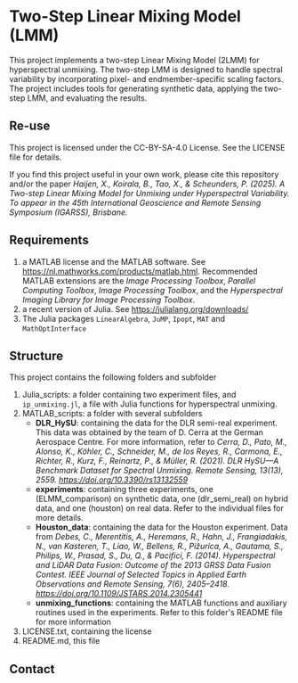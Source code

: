 # Two-Step Linear Mixing Model (LMM)

This project implements a two-step Linear Mixing Model (2LMM) for hyperspectral unmixing. The two-step LMM is designed to handle spectral variability by incorporating pixel- and endmember-specific scaling factors. The project includes tools for generating synthetic data, applying the two-step LMM, and evaluating the results.

## Re-use
This project is licensed under the CC-BY-SA-4.0 License. See the LICENSE file for details.

If you find this project useful in your own work, please cite this repository and/or the paper
*Haijen, X., Koirala, B., Tao, X., & Scheunders, P. (2025). A Two-step Linear Mixing Model for Unmixing under Hyperspectral Variability. To appear in the 45th International Geoscience and Remote Sensing Symposium (IGARSS), Brisbane.*

## Requirements

1. a MATLAB license and the MATLAB software. See https://nl.mathworks.com/products/matlab.html. Recommended MATLAB extensions are the *Image Processing Toolbox*, *Parallel Computing Toolbox*, *Image Processing Toolbox*, and the *Hyperspectral Imaging Library for Image Processing Toolbox*.
2. a recent version of Julia. See https://julialang.org/downloads/
3. The Julia packages ```LinearAlgebra```, ```JuMP```, ```Ipopt```, ```MAT``` and ```MathOptInterface```

## Structure
This project contains the following folders and subfolder
1. Julia_scripts: a folder containing two experiment files, and ```ip_unmixing.jl```, a file with Julia functions for hyperspectral unmixing.
2. MATLAB_scripts: a folder with several subfolders
    - **DLR_HySU**: containing the data for the DLR semi-real experiment. This data was obtained by the team of D. Cerra at the German Aerospace Centre. For more information, refer to *Cerra, D., Pato, M., Alonso, K., Köhler, C., Schneider, M., de los Reyes, R., Carmona, E., Richter, R., Kurz, F., Reinartz, P., & Müller, R. (2021). DLR HySU—A Benchmark Dataset for Spectral Unmixing. Remote Sensing, 13(13), 2559. https://doi.org/10.3390/rs13132559*
    - **experiments**: containing three experiments, one (ELMM_comparison) on synthetic data, one (dlr_semi_real) on hybrid data, and one (houston) on real data. Refer to the individual files for more details.
    - **Houston_data**: containing the data for the Houston experiment. Data from *Debes, C., Merentitis, A., Heremans, R., Hahn, J., Frangiadakis, N., van Kasteren, T., Liao, W., Bellens, R., Pižurica, A., Gautama, S., Philips, W., Prasad, S., Du, Q., & Pacifici, F. (2014). Hyperspectral and LiDAR Data Fusion: Outcome of the 2013 GRSS Data Fusion Contest. IEEE Journal of Selected Topics in Applied Earth Observations and Remote Sensing, 7(6), 2405–2418. https://doi.org/10.1109/JSTARS.2014.2305441*
    - **unmixing_functions**: containing the MATLAB functions and auxiliary routines used in the experiments. Refer to this folder's README file for more information
3. LICENSE.txt, containing the license
4. README.md, this file

## Contact
